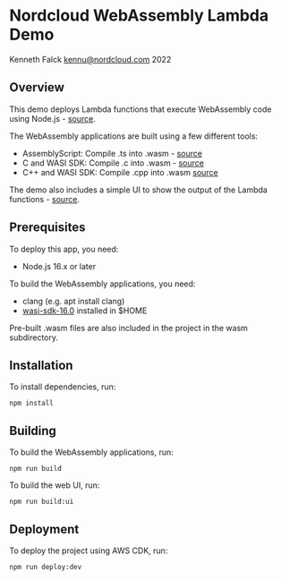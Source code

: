 # Nordcloud WebAssembly Lambda Demo
Kenneth Falck <kennu@nordcloud.com> 2022

## Overview

This demo deploys Lambda functions that execute WebAssembly code using Node.js - [source](https://github.com/nordcloud/nordcloud-webassembly-lambda-demo/blob/master/lib/webassembly.function.ts).

The WebAssembly applications are built using a few different tools:

* AssemblyScript: Compile .ts into .wasm - [source](https://github.com/nordcloud/nordcloud-webassembly-lambda-demo/blob/master/wasm/demo-as.ts)
* C and WASI SDK: Compile .c into .wasm - [source](https://github.com/nordcloud/nordcloud-webassembly-lambda-demo/blob/master/wasm/demo-c.c)
* C++ and WASI SDK: Compile .cpp into .wasm [source](https://github.com/nordcloud/nordcloud-webassembly-lambda-demo/blob/master/wasm/demo-cpp.cpp)

The demo also includes a simple UI to show the output of the Lambda functions - [source](https://github.com/nordcloud/nordcloud-webassembly-lambda-demo/tree/master/ui).

## Prerequisites

To deploy this app, you need:

* Node.js 16.x or later

To build the WebAssembly applications, you need:

* clang (e.g. apt install clang)
* [wasi-sdk-16.0](https://github.com/WebAssembly/wasi-sdk) installed in $HOME

Pre-built .wasm files are also included in the project in the wasm subdirectory.

## Installation

To install dependencies, run:

    npm install

## Building

To build the WebAssembly applications, run:

    npm run build

To build the web UI, run:

    npm run build:ui

## Deployment

To deploy the project using AWS CDK, run:

    npm run deploy:dev
